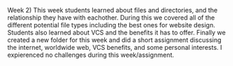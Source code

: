 Week 2) This week students learned about files and directories, and the relationship they have with eachother. During this we covered all of the different potential file types including the best ones for website design. Students also learned about VCS and the benefits it has to offer. Finally we created a new folder for this week and did a short assignment discussing the internet, worldwide web, VCS benefits, and some personal interests. I expierenced no challenges during this week/assignment. 
